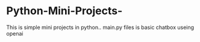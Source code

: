 # Python-Mini-Projects-
This is simple mini projects in python..
main.py files is basic chatbox useing openai
